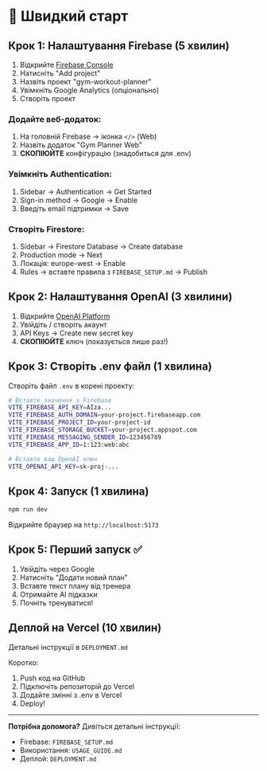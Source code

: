 # 🚀 Швидкий старт

## Крок 1: Налаштування Firebase (5 хвилин)

1. Відкрийте [Firebase Console](https://console.firebase.google.com/)
2. Натисніть "Add project"
3. Назвіть проект "gym-workout-planner"
4. Увімкніть Google Analytics (опціонально)
5. Створіть проект

### Додайте веб-додаток:
1. На головній Firebase → іконка `</>` (Web)
2. Назвіть додаток "Gym Planner Web"
3. **СКОПІЮЙТЕ** конфігурацію (знадобиться для .env)

### Увімкніть Authentication:
1. Sidebar → Authentication → Get Started
2. Sign-in method → Google → Enable
3. Введіть email підтримки → Save

### Створіть Firestore:
1. Sidebar → Firestore Database → Create database
2. Production mode → Next
3. Локація: europe-west → Enable
4. Rules → вставте правила з `FIREBASE_SETUP.md` → Publish

## Крок 2: Налаштування OpenAI (3 хвилини)

1. Відкрийте [OpenAI Platform](https://platform.openai.com/api-keys)
2. Увійдіть / створіть акаунт
3. API Keys → Create new secret key
4. **СКОПІЮЙТЕ** ключ (показується лише раз!)

## Крок 3: Створіть .env файл (1 хвилина)

Створіть файл `.env` в корені проекту:

```bash
# Вставте значення з Firebase
VITE_FIREBASE_API_KEY=AIza...
VITE_FIREBASE_AUTH_DOMAIN=your-project.firebaseapp.com
VITE_FIREBASE_PROJECT_ID=your-project-id
VITE_FIREBASE_STORAGE_BUCKET=your-project.appspot.com
VITE_FIREBASE_MESSAGING_SENDER_ID=123456789
VITE_FIREBASE_APP_ID=1:123:web:abc

# Вставте ваш OpenAI ключ
VITE_OPENAI_API_KEY=sk-proj-...
```

## Крок 4: Запуск (1 хвилина)

```bash
npm run dev
```

Відкрийте браузер на `http://localhost:5173`

## Крок 5: Перший запуск ✅

1. Увійдіть через Google
2. Натисніть "Додати новий план"
3. Вставте текст плану від тренера
4. Отримайте AI підказки
5. Почніть тренуватися!

## Деплой на Vercel (10 хвилин)

Детальні інструкції в `DEPLOYMENT.md`

Коротко:
1. Push код на GitHub
2. Підключіть репозиторій до Vercel
3. Додайте змінні з .env в Vercel
4. Deploy!

---

**Потрібна допомога?** Дивіться детальні інструкції:
- Firebase: `FIREBASE_SETUP.md`
- Використання: `USAGE_GUIDE.md`
- Деплой: `DEPLOYMENT.md`

